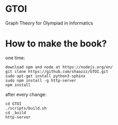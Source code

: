 # GTOI
Graph Theory for Olympiad in Informatics

# How to make the book?
one time:
```
download npm and node at https://nodejs.org/en/
git clone https://github.com/shaazzz/GTOI.git
sudo apt-get install python3-sphinx
sudo npm install -g http-server
npm install
```

after every change:
```
cd GTOI
./scripts/build.sh
cd _build
http-server
```

